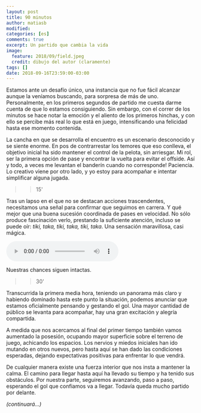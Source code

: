 ```yaml
---
layout: post
title: 90 minutos
author: matiasb
modified:
categories: [es]
comments: true
excerpt: Un partido que cambia la vida
image:
  feature: 2018/09/field.jpeg
  credit: dibujo del autor (claramente)
tags: []
date: 2018-09-16T23:59:00-03:00
---
```


Estamos ante un desafío único, una instancia que no fue fácil alcanzar aunque la veníamos buscando, para sorpresa de más de uno. Personalmente, en los primeros segundos de partido me cuesta darme cuenta de que lo estamos consiguiendo. Sin embargo, con el correr de los minutos se hace notar la emoción y el aliento de los primeros hinchas, y con ello se percibe más real lo que está en juego, intensificando una felicidad hasta ese momento contenida.

La cancha en que se desarrolla el encuentro es un escenario desconocido y se siente enorme. En pos de contrarrestar los temores que eso conlleva, el objetivo inicial ha sido mantener el control de la pelota, sin arriesgar. Mi rol, ser la primera opción de pase y encontrar la vuelta para evitar el offside. Así y todo, a veces me levantan el banderín cuando no corresponde! Paciencia. Lo creativo viene por otro lado, y yo estoy para acompañar e intentar simplificar alguna jugada.

>> 15'

Tras un lapso en el que no se destacan acciones trascendentes, necesitamos una señal para confirmar que seguimos en carrera. Y qué mejor que una buena sucesión coordinada de pases en velocidad. No sólo produce fascinación verlo, prestando la suficiente atención, incluso se puede oír: *tiki, taka, tiki, taka, tiki, taka*. Una sensación maravillosa, casi mágica.

<p><audio controls>
  <source src="/images/2018/09/beat.ogg" type="audio/ogg">
</audio></p>

Nuestras chances siguen intactas.

>> 30'

Transcurrida la primera media hora, teniendo un panorama más claro y habiendo dominado hasta este punto la situación, podemos anunciar que estamos oficialmente pensando y gestando el gol. Una mayor cantidad de público se levanta para acompañar, hay una gran excitación y alegría compartida.

A medida que nos acercamos al final del primer tiempo también vamos aumentado la posesión, ocupando mayor superficie sobre el terreno de juego, achicando los espacios. Los nervios y miedos iniciales han ido mutando en otros nuevos, pero hasta aquí se han dado las condiciones esperadas, dejando expectativas positivas para enfrentar lo que vendrá.

De cualquier manera existe una fuerza interior que nos insta a mantener la calma. El camino para llegar hasta aquí ha llevado su tiempo y ha tenido sus obstáculos. Por nuestra parte, seguiremos avanzando, paso a paso, esperando el gol que confiamos va a llegar. Todavía queda mucho partido por delante.

*(continuará...)*